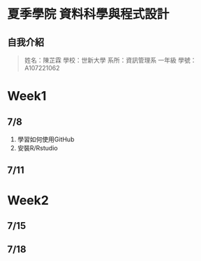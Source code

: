 # 夏季學院 資料科學與程式設計
## 自我介紹
> 姓名：陳芷霖
> 學校：世新大學
> 系所：資訊管理系 一年級
> 學號：A107221062

# Week1 
## 7/8
1. 學習如何使用GitHub <br />
2. 安裝R/Rstudio
## 7/11
# Week2
## 7/15
## 7/18


